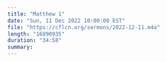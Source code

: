 ```yaml
---
title: "Matthew 1"
date: "Sun, 11 Dec 2022 10:00:00 EST"
file: "https://cflcn.org/sermons/2022-12-11.m4a"
length: "16890935"
duration: "34:58"
summary: 
---
```

